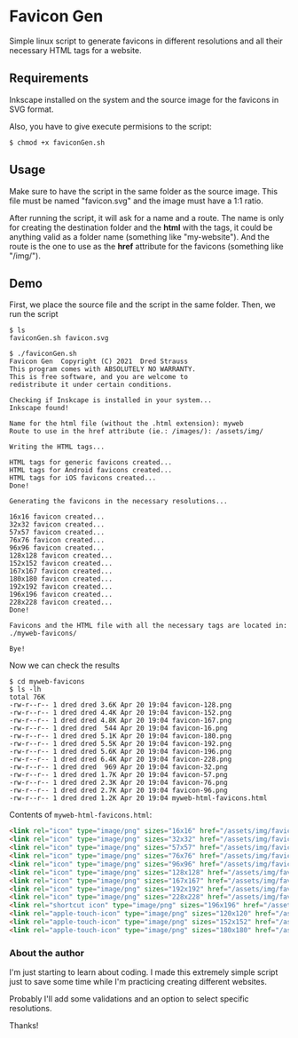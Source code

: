 # Favicon Gen

Simple linux script to generate favicons in different resolutions and all their necessary HTML tags for a website.

## Requirements

Inkscape installed on the system and the source image for the favicons in SVG format.

Also, you have to give execute permisions to the script:

```
$ chmod +x faviconGen.sh
```

## Usage

Make sure to have the script in the same folder as the source image.
This file must be named "favicon.svg" and the image must have a 1:1 ratio.

After running the script, it will ask for a name and a route. The name is only for creating the destination folder and the **html** with the tags, it could be anything valid as a folder name (something like "my-website"). And the route is the one to use as the **href** attribute for the favicons (something like "/img/").

## Demo

First, we place the source file and the script in the same folder. Then, we run the script

```
$ ls
faviconGen.sh favicon.svg
```

```
$ ./faviconGen.sh
Favicon Gen  Copyright (C) 2021  Dred Strauss
This program comes with ABSOLUTELY NO WARRANTY.
This is free software, and you are welcome to
redistribute it under certain conditions.

Checking if Inskcape is installed in your system...
Inkscape found!

Name for the html file (without the .html extension): myweb    
Route to use in the href attribute (ie.: /images/): /assets/img/

Writing the HTML tags...

HTML tags for generic favicons created...
HTML tags for Android favicons created...
HTML tags for iOS favicons created...
Done!

Generating the favicons in the necessary resolutions...

16x16 favicon created...
32x32 favicon created...
57x57 favicon created...
76x76 favicon created...
96x96 favicon created...
128x128 favicon created...
152x152 favicon created...
167x167 favicon created...
180x180 favicon created...
192x192 favicon created...
196x196 favicon created...
228x228 favicon created...
Done!

Favicons and the HTML file with all the necessary tags are located in: ./myweb-favicons/

Bye!
```

Now we can check the results

```
$ cd myweb-favicons
$ ls -lh
total 76K
-rw-r--r-- 1 dred dred 3.6K Apr 20 19:04 favicon-128.png
-rw-r--r-- 1 dred dred 4.4K Apr 20 19:04 favicon-152.png
-rw-r--r-- 1 dred dred 4.8K Apr 20 19:04 favicon-167.png
-rw-r--r-- 1 dred dred  544 Apr 20 19:04 favicon-16.png
-rw-r--r-- 1 dred dred 5.1K Apr 20 19:04 favicon-180.png
-rw-r--r-- 1 dred dred 5.5K Apr 20 19:04 favicon-192.png
-rw-r--r-- 1 dred dred 5.6K Apr 20 19:04 favicon-196.png
-rw-r--r-- 1 dred dred 6.4K Apr 20 19:04 favicon-228.png
-rw-r--r-- 1 dred dred  969 Apr 20 19:04 favicon-32.png
-rw-r--r-- 1 dred dred 1.7K Apr 20 19:04 favicon-57.png
-rw-r--r-- 1 dred dred 2.3K Apr 20 19:04 favicon-76.png
-rw-r--r-- 1 dred dred 2.7K Apr 20 19:04 favicon-96.png
-rw-r--r-- 1 dred dred 1.2K Apr 20 19:04 myweb-html-favicons.html
```

Contents of `myweb-html-favicons.html`:

```html
<link rel="icon" type="image/png" sizes="16x16" href="/assets/img/favicon-16.png">
<link rel="icon" type="image/png" sizes="32x32" href="/assets/img/favicon-32.png">
<link rel="icon" type="image/png" sizes="57x57" href="/assets/img/favicon-57.png">
<link rel="icon" type="image/png" sizes="76x76" href="/assets/img/favicon-76.png">
<link rel="icon" type="image/png" sizes="96x96" href="/assets/img/favicon-96.png">
<link rel="icon" type="image/png" sizes="128x128" href="/assets/img/favicon-128.png">
<link rel="icon" type="image/png" sizes="167x167" href="/assets/img/favicon-167.png">
<link rel="icon" type="image/png" sizes="192x192" href="/assets/img/favicon-192.png">
<link rel="icon" type="image/png" sizes="228x228" href="/assets/img/favicon-228.png">
<link rel="shortcut icon" type="image/png" sizes="196x196" href="/assets/img/favicon-196.png">
<link rel="apple-touch-icon" type="image/png" sizes="120x120" href="/assets/img/favicon-120.png">
<link rel="apple-touch-icon" type="image/png" sizes="152x152" href="/assets/img/favicon-152.png">
<link rel="apple-touch-icon" type="image/png" sizes="180x180" href="/assets/img/favicon-180.png">
```

### About the author

I'm just starting to learn about coding. I made this extremely simple script just to save some time while I'm practicing creating different websites.

Probably I'll add some validations and an option to select specific resolutions.

Thanks!
